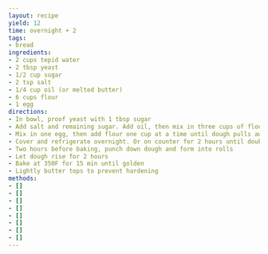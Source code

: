```yaml
---
layout: recipe
yield: 12
time: overnight + 2
tags:
- bread
ingredients:
- 2 cups tepid water
- 2 tbsp yeast
- 1/2 cup sugar
- 2 tsp salt
- 1/4 cup oil (or melted butter)
- 6 cups flour
- 1 egg
directions:
- In bowl, proof yeast with 1 tbsp sugar
- Add salt and remaining sugar. Add oil, then mix in three cups of flour
- Mix in one egg, then add flour one cup at a time until dough pulls away from sides of bown. (Should be approx three more cups)
- Cover and refrigerate overnight. Or on counter for 2 hours until doubled
- Two hours before baking, punch down dough and form into rolls
- Let dough rise for 2 hours
- Bake at 350F for 15 min until golden
- Lightly butter tops to prevent hardening
methods:
- []
- []
- []
- []
- []
- []
- []
- []
---
```

